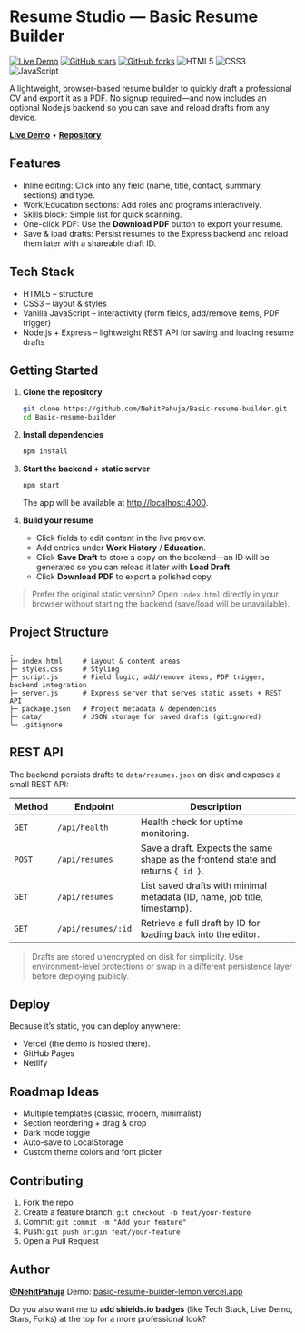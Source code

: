# Resume Studio — Basic Resume Builder

[![Live Demo](https://img.shields.io/badge/demo-online-green)](https://basic-resume-builder-lemon.vercel.app/)
[![GitHub stars](https://img.shields.io/github/stars/NehitPahuja/Basic-resume-builder?style=social)](https://github.com/NehitPahuja/Basic-resume-builder/stargazers)
[![GitHub forks](https://img.shields.io/github/forks/NehitPahuja/Basic-resume-builder?style=social)](https://github.com/NehitPahuja/Basic-resume-builder/network/members)
![HTML5](https://img.shields.io/badge/HTML5-orange?logo=html5\&logoColor=white)
![CSS3](https://img.shields.io/badge/CSS3-blue?logo=css3\&logoColor=white)
![JavaScript](https://img.shields.io/badge/JavaScript-yellow?logo=javascript\&logoColor=black)

A lightweight, browser-based resume builder to quickly draft a professional CV and export it as a PDF. No signup required—and now includes an optional Node.js backend so you can save and reload drafts from any device.

[**Live Demo**](https://basic-resume-builder-lemon.vercel.app/) • [**Repository**](https://github.com/NehitPahuja/Basic-resume-builder)

## Features

* Inline editing: Click into any field (name, title, contact, summary, sections) and type.
* Work/Education sections: Add roles and programs interactively.
* Skills block: Simple list for quick scanning.
* One-click PDF: Use the **Download PDF** button to export your resume.
* Save & load drafts: Persist resumes to the Express backend and reload them later with a shareable draft ID.

## Tech Stack

* HTML5 – structure
* CSS3 – layout & styles
* Vanilla JavaScript – interactivity (form fields, add/remove items, PDF trigger)
* Node.js + Express – lightweight REST API for saving and loading resume drafts


## Getting Started

1. **Clone the repository**

   ```bash
   git clone https://github.com/NehitPahuja/Basic-resume-builder.git
   cd Basic-resume-builder
   ```

2. **Install dependencies**

   ```bash
   npm install
   ```

3. **Start the backend + static server**

   ```bash
   npm start
   ```

   The app will be available at [http://localhost:4000](http://localhost:4000).

4. **Build your resume**

   * Click fields to edit content in the live preview.
   * Add entries under **Work History** / **Education**.
   * Click **Save Draft** to store a copy on the backend—an ID will be generated so you can reload it later with **Load Draft**.
   * Click **Download PDF** to export a polished copy.

> Prefer the original static version? Open `index.html` directly in your browser without starting the backend (save/load will be unavailable).

## Project Structure

```
.
├─ index.html     # Layout & content areas
├─ styles.css     # Styling
├─ script.js      # Field logic, add/remove items, PDF trigger, backend integration
├─ server.js      # Express server that serves static assets + REST API
├─ package.json   # Project metadata & dependencies
├─ data/          # JSON storage for saved drafts (gitignored)
└─ .gitignore
```

## REST API

The backend persists drafts to `data/resumes.json` on disk and exposes a small REST API:

| Method | Endpoint | Description |
| ------ | -------- | ----------- |
| `GET`  | `/api/health` | Health check for uptime monitoring. |
| `POST` | `/api/resumes` | Save a draft. Expects the same shape as the frontend state and returns `{ id }`. |
| `GET`  | `/api/resumes` | List saved drafts with minimal metadata (ID, name, job title, timestamp). |
| `GET`  | `/api/resumes/:id` | Retrieve a full draft by ID for loading back into the editor. |

> Drafts are stored unencrypted on disk for simplicity. Use environment-level protections or swap in a different persistence layer before deploying publicly.

## Deploy

Because it’s static, you can deploy anywhere:

* Vercel (the demo is hosted there).
* GitHub Pages
* Netlify

## Roadmap Ideas

* Multiple templates (classic, modern, minimalist)
* Section reordering + drag & drop
* Dark mode toggle
* Auto-save to LocalStorage
* Custom theme colors and font picker

## Contributing

1. Fork the repo
2. Create a feature branch: `git checkout -b feat/your-feature`
3. Commit: `git commit -m "Add your feature"`
4. Push: `git push origin feat/your-feature`
5. Open a Pull Request

## Author

**[@NehitPahuja](https://github.com/NehitPahuja)**
Demo: [basic-resume-builder-lemon.vercel.app](https://basic-resume-builder-lemon.vercel.app/)


Do you also want me to **add shields.io badges** (like Tech Stack, Live Demo, Stars, Forks) at the top for a more professional look?
